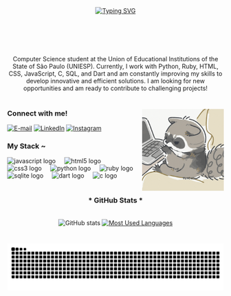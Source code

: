 <div align="center">
  <a href="https://git.io/typing-svg">
    <img src="https://readme-typing-svg.demolab.com?font=Fira+Code&weight=500&size=22&pause=1000&color=Ff0000&center=true&vCenter=true&random=false&width=524&lines=%E2%8A%B9+Welcome+to+my+profile!" alt="Typing SVG">
  </a>
</div>

#

<img align="center" alt="" src="./src/guaxinim.gif.gif">

#

<p align="center"> Computer Science student at the Union of Educational Institutions of the State of São Paulo (UNIESP).
Currently, I work with Python, Ruby, HTML, CSS, JavaScript, C, SQL, and Dart and am constantly improving my skills to develop innovative and efficient solutions.
I am looking for new opportunities and am ready to contribute to challenging projects!

#
<img align="right" alt="" height="190px" src="./src/pc.gif">

<h3 align="left">Connect with me!</h3>

[![E-mail](https://img.shields.io/badge/-Email-000?style=for-the-badge&logo=microsoft-outlook&logoColor=Ff0000&color:FFF)](mailto:selhorstkaliel@gmail.com)
[![LinkedIn](https://img.shields.io/badge/-LinkedIn-000?style=for-the-badge&logo=linkedin&logoColor=Ff0000&color:FFF)](https://www.linkedin.com/in/kaliel-selhorst-3baa12350/)
[![Instagram](https://img.shields.io/badge/-Instagram-000?style=for-the-badge&logo=instagram&logoColor=Ff0000&color:FFF)]([https://www.instagram.com/selhorstkaliel?igsh=c3Y5YzdvZ2gwcW82])

<h3 align="left">My Stack ~</h3>

<div align="left">
  <img src="https://cdn.jsdelivr.net/gh/devicons/devicon/icons/javascript/javascript-original.svg" height="30" alt="javascript logo"  />
  <img width="12" />
  <img src="https://cdn.jsdelivr.net/gh/devicons/devicon/icons/html5/html5-original.svg" height="30" alt="html5 logo"  />
  <img width="12" />
  <img src="https://cdn.jsdelivr.net/gh/devicons/devicon/icons/css3/css3-original.svg" height="30" alt="css3 logo"  />
  <img width="12" />
  <img src="https://cdn.jsdelivr.net/gh/devicons/devicon/icons/python/python-original.svg" height="30" alt="python logo"  />
  <img width="12" />
  <img src="https://cdn.jsdelivr.net/gh/devicons/devicon/icons/ruby/ruby-original.svg" height="30" alt="ruby logo"  />
  <img width="12" />
  <img src="https://cdn.jsdelivr.net/gh/devicons/devicon/icons/sqlite/sqlite-original.svg" height="30" alt="sqlite logo"  />
  <img width="12" />
  <img src="https://cdn.jsdelivr.net/gh/devicons/devicon/icons/dart/dart-original.svg" height="30" alt="dart logo"  />
  <img width="12" />
  <img src="https://cdn.jsdelivr.net/gh/devicons/devicon/icons/c/c-original.svg" height="30" alt="c logo"  />
</div>

#

<div style="text-align: center;" align="center">
  <h3>* GitHub Stats *</h3>
  <br>
  <img src="https://github-readme-stats-git-masterrstaa-rickstaa.vercel.app/api?username=Selhorstkaliel&hide_title=true&show_icons=true&include_all_commits=false&count_private=true&line_height=25&hide=issues&bg_color=000&title_color=Ff0000&text_color=FFF&border_radius=3&border_color=Ff0000&icon_color=Ff0000&theme=jolly" alt="GitHub stats">

  <a href="https://github.com/Selhorstkaliel/github-readme-stats">
    <img src="https://github-readme-stats-git-masterrstaa-rickstaa.vercel.app/api/top-langs/?username=Selhorstkaliel&line_height=10&card_width=290&layout=compact&hide_title=false&count_private=true&langs_count=4&show_icons=true&title_color=Ff0000&hide=html,scss,less&bg_color=000&text_color=FFF&border_radius=3&border_color=Ff0000&count_private=true" alt="Most Used Languages">
  </a>
</div>

#

<picture align="center">
  <source media="(prefers-color-scheme: dark)" srcset="https://raw.githubusercontent.com/Selhorstkaliel/Selhorstkaliel/output/github-contribution-grid-snake-dark.svg">
  <source media="(prefers-color-scheme: light)" srcset="https://raw.githubusercontent.com/Selhorstkaliel/Selhorstkaliel/output/github-contribution-grid-snake-dark.svg">
  <img align="center" alt="github contribution grid snake animation" src="https://raw.githubusercontent.com/Selhorstkaliel/Selhorstkaliel/output/github-contribution-grid-snake.svg">
</picture>
